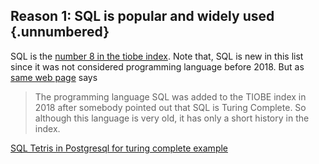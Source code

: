 
## Reason 1: SQL is popular and widely used  {.unnumbered} 


SQL is the [number 8 in the tiobe index](https://www.tiobe.com/tiobe-index/sql/).
Note that, SQL is new in this list since it was not considered programming language before 2018.
But as [same web page](https://www.tiobe.com/tiobe-index/) says

> The programming language SQL was added to the TIOBE index in 2018 after somebody pointed out that SQL is Turing Complete. So although this language is very old, it has only a short history in the index.

[SQL Tetris in Postgresql for turing complete example](https://github.com/nuno-faria/tetris-sql)